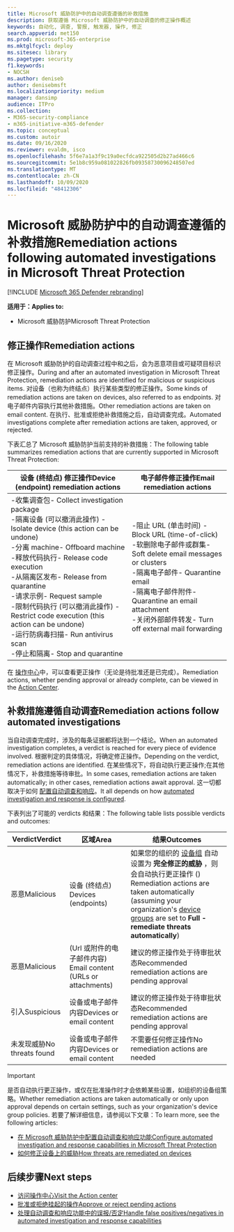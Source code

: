 ```yaml
---
title: Microsoft 威胁防护中的自动调查遵循的补救措施
description: 获取遵循 Microsoft 威胁防护中的自动调查的修正操作概述
keywords: 自动化, 调查, 警报, 触发器, 操作, 修正
search.appverid: met150
ms.prod: microsoft-365-enterprise
ms.mktglfcycl: deploy
ms.sitesec: library
ms.pagetype: security
f1.keywords:
- NOCSH
ms.author: deniseb
author: denisebmsft
ms.localizationpriority: medium
manager: dansimp
audience: ITPro
ms.collection:
- M365-security-compliance
- m365-initiative-m365-defender
ms.topic: conceptual
ms.custom: autoir
ms.date: 09/16/2020
ms.reviewer: evaldm, isco
ms.openlocfilehash: 5f6e7a1a3f9c19a0ecfdca922505d2b27ad466c6
ms.sourcegitcommit: 5e1b8c959a081022826fb09358730096248507ed
ms.translationtype: MT
ms.contentlocale: zh-CN
ms.lasthandoff: 10/09/2020
ms.locfileid: "48412306"
---
```

# <a name="remediation-actions-following-automated-investigations-in-microsoft-threat-protection"></a><span data-ttu-id="f00f1-104">Microsoft 威胁防护中的自动调查遵循的补救措施</span><span class="sxs-lookup"><span data-stu-id="f00f1-104">Remediation actions following automated investigations in Microsoft Threat Protection</span></span>

[!INCLUDE [Microsoft 365 Defender rebranding](../includes/microsoft-defender.md)]


<span data-ttu-id="f00f1-105">**适用于：**</span><span class="sxs-lookup"><span data-stu-id="f00f1-105">**Applies to:**</span></span>
- <span data-ttu-id="f00f1-106">Microsoft 威胁防护</span><span class="sxs-lookup"><span data-stu-id="f00f1-106">Microsoft Threat Protection</span></span>


## <a name="remediation-actions"></a><span data-ttu-id="f00f1-107">修正操作</span><span class="sxs-lookup"><span data-stu-id="f00f1-107">Remediation actions</span></span>

<span data-ttu-id="f00f1-108">在 Microsoft 威胁防护的自动调查过程中和之后，会为恶意项目或可疑项目标识修正操作。</span><span class="sxs-lookup"><span data-stu-id="f00f1-108">During and after an automated investigation in Microsoft Threat Protection, remediation actions are identified for malicious or suspicious items.</span></span> <span data-ttu-id="f00f1-109">对设备（也称为终结点）执行某些类型的修正操作。</span><span class="sxs-lookup"><span data-stu-id="f00f1-109">Some kinds of remediation actions are taken on devices, also referred to as endpoints.</span></span> <span data-ttu-id="f00f1-110">对电子邮件内容执行其他补救措施。</span><span class="sxs-lookup"><span data-stu-id="f00f1-110">Other remediation actions are taken on email content.</span></span> <span data-ttu-id="f00f1-111">在执行、批准或拒绝补救措施之后，自动调查完成。</span><span class="sxs-lookup"><span data-stu-id="f00f1-111">Automated investigations complete after remediation actions are taken, approved, or rejected.</span></span>

<span data-ttu-id="f00f1-112">下表汇总了 Microsoft 威胁防护当前支持的补救措施：</span><span class="sxs-lookup"><span data-stu-id="f00f1-112">The following table summarizes remediation actions that are currently supported in Microsoft Threat Protection:</span></span> 

|<span data-ttu-id="f00f1-113">设备 (终结点) 修正操作</span><span class="sxs-lookup"><span data-stu-id="f00f1-113">Device (endpoint) remediation actions</span></span>  |<span data-ttu-id="f00f1-114">电子邮件修正操作</span><span class="sxs-lookup"><span data-stu-id="f00f1-114">Email remediation actions</span></span>  |
|---------|---------|
|<span data-ttu-id="f00f1-115">-收集调查包</span><span class="sxs-lookup"><span data-stu-id="f00f1-115">- Collect investigation package</span></span> <br/><span data-ttu-id="f00f1-116">-隔离设备 (可以撤消此操作) </span><span class="sxs-lookup"><span data-stu-id="f00f1-116">- Isolate device (this action can be undone)</span></span><br/><span data-ttu-id="f00f1-117">-分离 machine</span><span class="sxs-lookup"><span data-stu-id="f00f1-117">- Offboard machine</span></span> <br/><span data-ttu-id="f00f1-118">-释放代码执行</span><span class="sxs-lookup"><span data-stu-id="f00f1-118">- Release code execution</span></span> <br/><span data-ttu-id="f00f1-119">-从隔离区发布</span><span class="sxs-lookup"><span data-stu-id="f00f1-119">- Release from quarantine</span></span> <br/><span data-ttu-id="f00f1-120">-请求示例</span><span class="sxs-lookup"><span data-stu-id="f00f1-120">- Request sample</span></span> <br/><span data-ttu-id="f00f1-121">-限制代码执行 (可以撤消此操作) </span><span class="sxs-lookup"><span data-stu-id="f00f1-121">- Restrict code execution (this action can be undone)</span></span> <br/><span data-ttu-id="f00f1-122">-运行防病毒扫描</span><span class="sxs-lookup"><span data-stu-id="f00f1-122">- Run antivirus scan</span></span> <br/><span data-ttu-id="f00f1-123">-停止和隔离</span><span class="sxs-lookup"><span data-stu-id="f00f1-123">- Stop and quarantine</span></span>      |<span data-ttu-id="f00f1-124">-阻止 URL (单击时间) </span><span class="sxs-lookup"><span data-stu-id="f00f1-124">- Block URL (time-of-click)</span></span><br/><span data-ttu-id="f00f1-125">-软删除电子邮件或群集</span><span class="sxs-lookup"><span data-stu-id="f00f1-125">- Soft delete email messages or clusters</span></span><br/><span data-ttu-id="f00f1-126">-隔离电子邮件</span><span class="sxs-lookup"><span data-stu-id="f00f1-126">- Quarantine email</span></span><br/><span data-ttu-id="f00f1-127">-隔离电子邮件附件</span><span class="sxs-lookup"><span data-stu-id="f00f1-127">- Quarantine an email attachment</span></span><br/><span data-ttu-id="f00f1-128">-关闭外部邮件转发</span><span class="sxs-lookup"><span data-stu-id="f00f1-128">- Turn off external mail forwarding</span></span>          |

<span data-ttu-id="f00f1-129">在 [操作中心](https://docs.microsoft.com/microsoft-365/security/mtp/mtp-action-center)中，可以查看更正操作（无论是待批准还是已完成）。</span><span class="sxs-lookup"><span data-stu-id="f00f1-129">Remediation actions, whether pending approval or already complete, can be viewed in the [Action Center](https://docs.microsoft.com/microsoft-365/security/mtp/mtp-action-center).</span></span>

## <a name="remediation-actions-follow-automated-investigations"></a><span data-ttu-id="f00f1-130">补救措施遵循自动调查</span><span class="sxs-lookup"><span data-stu-id="f00f1-130">Remediation actions follow automated investigations</span></span>

<span data-ttu-id="f00f1-131">当自动调查完成时，涉及的每条证据都将达到一个结论。</span><span class="sxs-lookup"><span data-stu-id="f00f1-131">When an automated investigation completes, a verdict is reached for every piece of evidence involved.</span></span> <span data-ttu-id="f00f1-132">根据判定的具体情况，将确定修正操作。</span><span class="sxs-lookup"><span data-stu-id="f00f1-132">Depending on the verdict, remediation actions are identified.</span></span> <span data-ttu-id="f00f1-133">在某些情况下，将自动执行更正操作;在其他情况下，补救措施等待审批。</span><span class="sxs-lookup"><span data-stu-id="f00f1-133">In some cases, remediation actions are taken automatically; in other cases, remediation actions await approval.</span></span> <span data-ttu-id="f00f1-134">这一切都取决于如何 [配置自动调查和响应](mtp-configure-auto-investigation-response.md)。</span><span class="sxs-lookup"><span data-stu-id="f00f1-134">It all depends on how [automated investigation and response is configured](mtp-configure-auto-investigation-response.md).</span></span>

<span data-ttu-id="f00f1-135">下表列出了可能的 verdicts 和结果：</span><span class="sxs-lookup"><span data-stu-id="f00f1-135">The following table lists possible verdicts and outcomes:</span></span>

|<span data-ttu-id="f00f1-136">Verdict</span><span class="sxs-lookup"><span data-stu-id="f00f1-136">Verdict</span></span>    |<span data-ttu-id="f00f1-137">区域</span><span class="sxs-lookup"><span data-stu-id="f00f1-137">Area</span></span>    |<span data-ttu-id="f00f1-138">结果</span><span class="sxs-lookup"><span data-stu-id="f00f1-138">Outcomes</span></span>|
|------|------|------|
|<span data-ttu-id="f00f1-139">恶意</span><span class="sxs-lookup"><span data-stu-id="f00f1-139">Malicious</span></span>    |<span data-ttu-id="f00f1-140">设备 (终结点) </span><span class="sxs-lookup"><span data-stu-id="f00f1-140">Devices (endpoints)</span></span>    |<span data-ttu-id="f00f1-141">如果您的组织的 [设备组](mtp-configure-auto-investigation-response.md#review-or-change-the-automation-level-for-device-groups) 自动设置为 **完全修正的威胁** ，则会自动执行更正操作 () </span><span class="sxs-lookup"><span data-stu-id="f00f1-141">Remediation actions are taken automatically (assuming your organization's [device groups](mtp-configure-auto-investigation-response.md#review-or-change-the-automation-level-for-device-groups) are set to **Full - remediate threats automatically**)</span></span>|
|<span data-ttu-id="f00f1-142">恶意</span><span class="sxs-lookup"><span data-stu-id="f00f1-142">Malicious</span></span>    |<span data-ttu-id="f00f1-143"> (Url 或附件的电子邮件内容) </span><span class="sxs-lookup"><span data-stu-id="f00f1-143">Email content (URLs or attachments)</span></span> | <span data-ttu-id="f00f1-144">建议的修正操作处于待审批状态</span><span class="sxs-lookup"><span data-stu-id="f00f1-144">Recommended remediation actions are pending approval</span></span>|
|<span data-ttu-id="f00f1-145">引入</span><span class="sxs-lookup"><span data-stu-id="f00f1-145">Suspicious</span></span>    |<span data-ttu-id="f00f1-146">设备或电子邮件内容</span><span class="sxs-lookup"><span data-stu-id="f00f1-146">Devices or email content</span></span> |<span data-ttu-id="f00f1-147">建议的修正操作处于待审批状态</span><span class="sxs-lookup"><span data-stu-id="f00f1-147">Recommended remediation actions are pending approval</span></span>|
|<span data-ttu-id="f00f1-148">未发现威胁</span><span class="sxs-lookup"><span data-stu-id="f00f1-148">No threats found</span></span>    |<span data-ttu-id="f00f1-149">设备或电子邮件内容</span><span class="sxs-lookup"><span data-stu-id="f00f1-149">Devices or email content</span></span>    |<span data-ttu-id="f00f1-150">不需要任何修正操作</span><span class="sxs-lookup"><span data-stu-id="f00f1-150">No remediation actions are needed</span></span>|

> [!IMPORTANT]
> <span data-ttu-id="f00f1-151">是否自动执行更正操作，或仅在批准操作时才会依赖某些设置，如组织的设备组策略。</span><span class="sxs-lookup"><span data-stu-id="f00f1-151">Whether remediation actions are taken automatically or only upon approval depends on certain settings, such as your organization's device group policies.</span></span> <span data-ttu-id="f00f1-152">若要了解详细信息，请参阅以下文章：</span><span class="sxs-lookup"><span data-stu-id="f00f1-152">To learn more, see the following articles:</span></span>
> - [<span data-ttu-id="f00f1-153">在 Microsoft 威胁防护中配置自动调查和响应功能</span><span class="sxs-lookup"><span data-stu-id="f00f1-153">Configure automated investigation and response capabilities in Microsoft Threat Protection</span></span>](mtp-configure-auto-investigation-response.md)
> - [<span data-ttu-id="f00f1-154">如何修正设备上的威胁</span><span class="sxs-lookup"><span data-stu-id="f00f1-154">How threats are remediated on devices</span></span>](https://docs.microsoft.com/windows/security/threat-protection/microsoft-defender-atp/automated-investigations)

## <a name="next-steps"></a><span data-ttu-id="f00f1-155">后续步骤</span><span class="sxs-lookup"><span data-stu-id="f00f1-155">Next steps</span></span>

- [<span data-ttu-id="f00f1-156">访问操作中心</span><span class="sxs-lookup"><span data-stu-id="f00f1-156">Visit the Action center</span></span>](https://docs.microsoft.com/microsoft-365/security/mtp/mtp-action-center)
- [<span data-ttu-id="f00f1-157">批准或拒绝挂起的操作</span><span class="sxs-lookup"><span data-stu-id="f00f1-157">Approve or reject pending actions</span></span>](https://docs.microsoft.com/microsoft-365/security/mtp/mtp-autoir-actions)
- [<span data-ttu-id="f00f1-158">处理自动调查和响应功能中的误报/否定</span><span class="sxs-lookup"><span data-stu-id="f00f1-158">Handle false positives/negatives in automated investigation and response capabilities</span></span>](mtp-autoir-report-false-positives-negatives.md)

